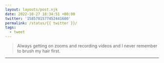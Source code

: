 ```yaml
---
layout: layouts/post.njk
date: 2022-10-27 18:34:51 +00:00
twitter: '1585701577452441600'
permalink: /status/{{ twitter }}/
tags: 
  - tweet
---
```


> Always getting on zooms and recording videos and I never remember to brush my hair first.

---

